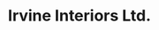 ---
title: "Irvine Interiors Ltd."
url: /calgary/irvine-interiors-ltd/
shop: interior decoration
---